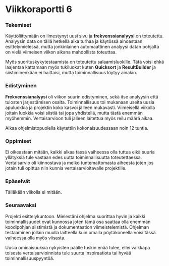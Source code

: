 # Viikkoraportti 6

### Tekemiset
Käyttöliittymään on ilmestynyt uusi sivu ja **frekvenssianalyysi** on toteutettu. Analyysin data on tällä hetkellä aika turhaa ja käytössä ainoastaan esittelymielessä, mutta jonkinlainen automaattinen analyysi datan pohjalta on vielä viimeisen viikon aikana mahdollista toteuttaa.

Myös suorituskykytestaamista on toteutettu salaamisluokille. Tätä voisi ehkä laajentaa kattamaan myös tukiluokat kuten **Quicksort** ja **ResultBuilder** ja siistiminenkään ei haittaisi, mutta toiminnallisuus löytyy ainakin.

### Edistyminen
**Frekvenssianalyysi** oli viikon suurin edistyminen, sekä itse analyysin että tulosten järjestämisen osalta. Toiminnallisuus toi mukanaan useita uusia apuluokkia ja projektin koko kasvoi jälleen mukavasti. Viimeisellä viikolla joitain luokkia voisi siistiä tai jopa yhdistellä, mutta tästä enemmän myöhemmin. Vertaisarvioon tuli jälleen laitettua myös reilu määrä aikaa.

Aikaa ohjelmistopuolella käytettiin kokonaisuudessaan noin 12 tuntia.

### Oppimiset
Ei oikeastaan mitään, kaikki alkaa tässä vaiheessa olla tuttua eikä suuria yllätyksiä tule vastaan edes uutta toiminnallisuutta toteutettaessa. Vertaisarvio oli kiinnostava ja melko tuntemattomasta aiheesta joten jos jotain tuli opittua niin kunnia vertaisarvioitavalle projektille.

### Epäselvät
Tälläkään viikolla ei mitään.

### Seuraavaksi
Projekti esittelykuntoon. Mielestäni ohjelma suorittaa hyvin ja kaikki toiminnallisuudet ovat kunnossa joten tämä osa saattaa olla enemmän koodipohjan siistimistä ja dokumentaation viimeistelemistä. Ohjelman testaaminen jollain muulla laitteella kuin omalla pöytäkoneella voisi tässä vaiheessa olla myös viisasta.

Uusia ominaisuuksia nykyisten päälle tuskin enää tulee, ellei vaikkapa toisesta vertaisarvioinnista tule suurta inspiraatiota tai hyvää toiminnallisuuspyyntöä.